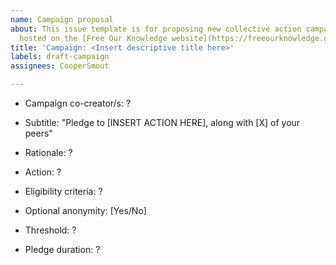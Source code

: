 ```yaml
---
name: Campaign proposal
about: This issue template is for proposing new collective action campaigns to be
  hosted on the [Free Our Knowledge website](https://freeourknowledge.org/)
title: 'Campaign: <Insert descriptive title here>'
labels: draft-campaign
assignees: CooperSmout

---
```


<!---
Thanks for proposing a new collective action campaign for Project FOK! Campaigns should follow the general format: "When X researchers have signed this campaign, they will all do Y together", where X is a target number of people and Y is a specific action that they plan to take. If your campaign doesn't fit this format, please get in touch with the project team to discuss.

  Instructions:
  1. Add your campaign title in the Title field above. Try to use a positive, simple title that indicates the action you want researchers to take, in as few words as possible (see the [website](https://freeourknowledge.org/) for examples). The subtitle can then give more information on what the campaign is about (see below).
  2. Fill in as much of the below as you can, leaving question marks wherever you're unsure about something (these can be updated later as the details are worked out). Also feel free to delete any parts that aren't relevant. Note that the text between the arrows will not show up in the new issue. 
  3. Finally, when you're happy with everything click 'Submit new issue'... and let your friends/colleagues know about your new campaign!

<!---
  List anyone else who is proposing this campaign with you using their GitHub @username --->
* Campaign co-creator/s: ?

<!---
  Describe in once sentence what researchers are being asked to do, and the critical mass at which action will be taken (see the [website](https://freeourknowledge.org/) for more examples) ---> 
* Subtitle: "Pledge to [INSERT ACTION HERE], along with [X] of your peers"

<!---
  Brief description of why this campaign is needed (try to be succinct) ---> 
* Rationale: ?

<!---
  What is the action that signatories will carry out (e.g. upload one dataset)? Ideally this should be public in some way, so we can monitor compliance after pledges activate. If there's any further details you'll need to also specify them here (e.g., a list of boycotted/whitelisted journals). --->
* Action: ?

<!---
  Describe if there are any constraints on who can sign the pledge (e.g. only researchers in a particular field): --->
* Eligibility criteria: ?

<!---
  Will signatories have the option to remain anonymous prior to their pledge activating? (note that all names will be made public if the campaign reaches threshold, irrespective of this setting) --->
* Optional anonymity: [Yes/No]

<!---
  What is the critical mass of signatures that will trigger the pledges to activate (e.g. 100)? --->
* Threshold: ?

<!---
  Will the action be carried out for a particular duration (e.g., boycott certain journals for 2 years)? Otherwise, if this field is irrelevant (e.g., the pledge relates to a single action) you can just delete this part --->
* Pledge duration: ?
